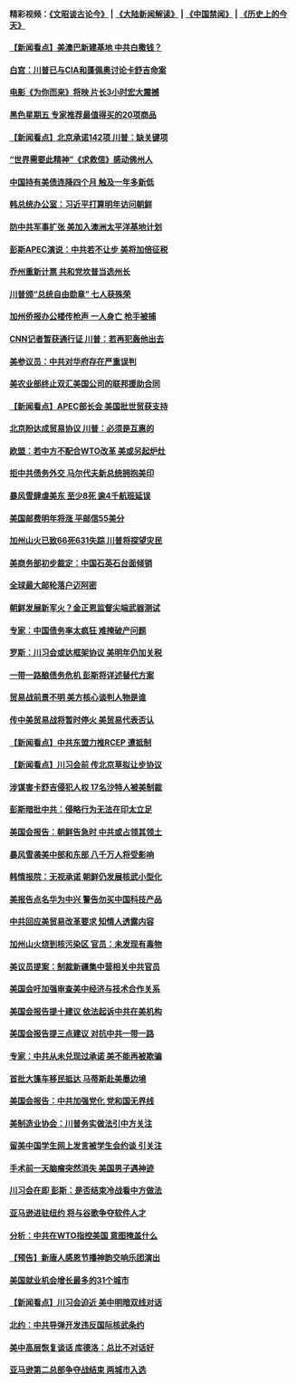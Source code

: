 #### 精彩视频：[《文昭谈古论今》](https://github.com/gfw-breaker/wenzhao/blob/master/README.md?t=11172131) | [《大陆新闻解读》](https://github.com/gfw-breaker/ntdtv-comedy/blob/master/README.md?t=11172131) | [《中国禁闻》](https://github.com/gfw-breaker/ntdtv-news/blob/master/README.md?t=11172131) | [《历史上的今天》](https://github.com/gfw-breaker/today-in-history/blob/master/README.md?t=11172131) 

#### [【新闻看点】美澳巴新建基地 中共白撒钱？](../pages/nsc412/n10858636.md?t=11172131) 

#### [白宫：川普已与CIA和蓬佩奥讨论卡舒吉命案](../pages/nsc412/n10858517.md?t=11172131) 

#### [电影《为你而来》将映 片长3小时宏大震撼](../pages/nsc412/n10858320.md?t=11172131) 

#### [黑色星期五 专家推荐最值得买的20项商品](../pages/nsc412/n10858552.md?t=11172131) 

#### [【新闻看点】北京承诺142项 川普：缺关键项](../pages/nsc412/n10858513.md?t=11172131) 

#### [“世界需要此精神”《求救信》感动佛州人](../pages/nsc412/n10857595.md?t=11172131) 

#### [中国持有美债连降四个月 触及一年多新低](../pages/nsc412/n10858378.md?t=11172131) 

#### [韩总统办公室：习近平打算明年访问朝鲜](../pages/nsc412/n10858325.md?t=11172131) 

#### [防中共军事扩张 美加入澳洲太平洋基地计划](../pages/nsc412/n10858258.md?t=11172131) 

#### [彭斯APEC演说：中共若不让步 美将加倍征税](../pages/nsc412/n10858071.md?t=11172131) 

#### [乔州重新计票 共和党坎普当选州长](../pages/nsc412/n10857784.md?t=11172131) 

#### [川普颁“总统自由勋章” 七人获殊荣](../pages/nsc412/n10857652.md?t=11172131) 

#### [加州侨报办公楼传枪声 一人身亡 枪手被捕](../pages/nsc412/n10857284.md?t=11172131) 

#### [CNN记者暂获通行证 川普：若再犯轰他出去](../pages/nsc412/n10857438.md?t=11172131) 

#### [美参议员：中共对华府存在严重误判](../pages/nsc412/n10857352.md?t=11172131) 

#### [美农业部终止双汇美国公司的联邦援助合同](../pages/nsc412/n10857177.md?t=11172131) 

#### [【新闻看点】APEC部长会 美国批世贸获支持](../pages/nsc412/n10857086.md?t=11172131) 

#### [北京盼达成贸易协议 川普：必须是互惠的](../pages/nsc412/n10857142.md?t=11172131) 

#### [欧盟：若中方不配合WTO改革 美或另起炉灶](../pages/nsc412/n10856866.md?t=11172131) 

#### [拒中共债务外交 马尔代夫新总统拥抱美印](../pages/nsc412/n10856998.md?t=11172131) 

#### [暴风雪肆虐美东 至少8死 逾4千航班延误](../pages/nsc412/n10856804.md?t=11172131) 

#### [美国邮费明年将涨 平邮信55美分](../pages/nsc412/n10855632.md?t=11172131) 

#### [加州山火已致66死631失踪 川普将探望灾民](../pages/nsc412/n10856213.md?t=11172131) 

#### [美商务部初步裁定：中国石英石台面倾销](../pages/nsc412/n10855128.md?t=11172131) 

#### [全球最大邮轮落户迈阿密](../pages/nsc412/n10855367.md?t=11172131) 

#### [朝鲜发展新军火？金正恩监督尖端武器测试](../pages/nsc412/n10855089.md?t=11172131) 

#### [专家：中国债务率太疯狂 难掩破产问题](../pages/nsc412/n10854958.md?t=11172131) 

#### [罗斯：川习会或达框架协议 美明年仍加关税](../pages/nsc412/n10854923.md?t=11172131) 

#### [一带一路酿债务危机 彭斯将详述替代方案](../pages/nsc412/n10854827.md?t=11172131) 

#### [贸易战前景不明 美方核心谈判人物是谁](../pages/nsc412/n10854405.md?t=11172131) 

#### [传中美贸易战将暂时停火 美贸易代表否认](../pages/nsc412/n10854807.md?t=11172131) 

#### [【新闻看点】中共东盟力推RCEP 遭抵制](../pages/nsc412/n10854549.md?t=11172131) 

#### [【新闻看点】川习会前 传北京草拟让步协议](../pages/nsc412/n10854649.md?t=11172131) 

#### [涉谋害卡舒吉侵犯人权 17名沙特人被美制裁](../pages/nsc412/n10854611.md?t=11172131) 

#### [彭斯暗批中共：侵略行为无法在印太立足](../pages/nsc412/n10853726.md?t=11172131) 

#### [美国会报告：朝鲜告急时 中共或占领其领土](../pages/nsc412/n10852870.md?t=11172131) 

#### [暴风雪袭美中部和东部 八千万人将受影响](../pages/nsc412/n10853082.md?t=11172131) 

#### [韩情报院：无视承诺 朝鲜仍发展核武小型化](../pages/nsc412/n10853349.md?t=11172131) 

#### [美报告点名华为中兴 警告勿买中国科技产品](../pages/nsc412/n10852143.md?t=11172131) 

#### [中共回应美贸易改革要求 知情人透露内容](../pages/nsc412/n10852470.md?t=11172131) 

#### [加州山火烧到核污染区 官员：未发现有毒物](../pages/nsc412/n10852387.md?t=11172131) 

#### [美议员提案：制裁新疆集中营相关中共官员](../pages/nsc412/n10852429.md?t=11172131) 

#### [美国会吁加强审查美中经济与技术合作关系](../pages/nsc412/n10852368.md?t=11172131) 

#### [美国会报告提十建议 依法起诉中共在美机构](../pages/nsc412/n10851671.md?t=11172131) 

#### [美国会报告提三点建议 对抗中共一带一路](../pages/nsc412/n10852252.md?t=11172131) 

#### [专家：中共从未兑现过承诺 美不能再被欺骗](../pages/nsc412/n10851988.md?t=11172131) 

#### [首批大篷车移民抵达 马蒂斯赴美墨边境](../pages/nsc412/n10851949.md?t=11172131) 

#### [美国会报告：中共加强党化 党和国无界线](../pages/nsc412/n10851682.md?t=11172131) 

#### [美制造业协会：川普务实做法引中方关注](../pages/nsc412/n10851022.md?t=11172131) 

#### [留美中国学生网上发言被学生会约谈 引关注](../pages/nsc412/n10850335.md?t=11172131) 

#### [手术前一天脑瘤突然消失 美国男子遇神迹](../pages/nsc412/n10850402.md?t=11172131) 

#### [川习会在即 彭斯：是否结束冷战看中方做法](../pages/nsc412/n10849918.md?t=11172131) 

#### [亚马逊进驻纽约 将与谷歌争夺软件人才](../pages/nsc412/n10850103.md?t=11172131) 

#### [分析：中共在WTO指控美国 意图掩盖什么](../pages/nsc412/n10849991.md?t=11172131) 

#### [【预告】新唐人感恩节播神韵交响乐团演出](../pages/nsc412/n10849459.md?t=11172131) 

#### [美国就业机会增长最多的31个城市](../pages/nsc412/n10849779.md?t=11172131) 

#### [【新闻看点】川习会迫近 美中明暗双线对话](../pages/nsc412/n10849537.md?t=11172131) 

#### [北约：中共导弹开发违反国际核武条约](../pages/nsc412/n10849551.md?t=11172131) 

#### [美中高层恢复谈话 库德洛：总比不对话好](../pages/nsc412/n10849556.md?t=11172131) 

#### [亚马逊第二总部争夺战结束 两城市入选](../pages/nsc412/n10849466.md?t=11172131) 

